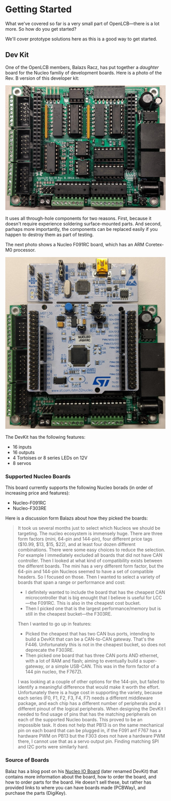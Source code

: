 # Getting Started

What we've covered so far is a very small part of OpenLCB—there is a lot more. So how do you get started?

We'll cover prototype solutions here as this is a good way to get started.

## Dev Kit

One of the OpenLCB members, Balazs Racz, has put together a _daughter_ board for the Nucleo familiy of development boards. Here is a photo of the Rev. B version of this developer kit:

![Dev Kit](images/devkit.jpg)

It uses all through-hole components for two reasons. First, because it doesn't require experience soldering surface-mounted parts. And second, parhaps more importantly, the components can be replaced easily if you happen to destroy them as part of testing.

The next photo shows a Nucleo F091RC board, which has an ARM Coretex-M0 processor.

![Dev Kit and Nucleo](images/devkit_nucleo.jpg)

The DevKit has the following features:

* 16 inputs
* 16 outputs
* 4 Tortoises or 8 series LEDs on 12V
* 8 servos

### Supported Nucleo Boards

This board currently supports the following Nucleo borads (in order of increasing price and features):

* Nucleo-F091RC
* Nucleo-F303RE

Here is a discussion form Balazs about how they picked the boards:

> It took us several months just to select which Nucleos we should be targeting. The nucleo ecosystem is immensely huge. There are three form factors (mini, 64-pin and 144-pin), four different price tags ($10.99, $13, $15, $22), and at least four dozen different combinations.
> There were some easy choices to reduce the selection. For example I immediately excluded all boards that did not have CAN controller. Then I looked at what kind of compatibility exists between the different boards. The mini has a very different form factor, but the 64-pin and 144-pin Nucleos seemed to have a set of compatible headers. So I focused on those. Then I wanted to select a variety of boards that span a range or performance and cost:
> * I definitely wanted to include the board that has the cheapest CAN microcontroller that is big enought that I believe is useful for LCC—the F091RC. This is also in the cheapest cost bucket.
> * Then I picked one that is the largest performance/memory but is still in the cheapest bucket—the F303RE.
>
> Then I wanted to go up in features:
> * Picked the cheapest that has two CAN bus ports, intending to build a DevKit that can be a CAN-to-CAN gateway. That's the F446. Unfortunately this is not in the cheapest bucket, so does not deprecate the F303RE.
> * Then picked one board that has three CAN ports AND ethernet, with a lot of RAM and flash; aiming to eventually build a super-gateway, or a simple USB-CAN. This was in the form factor of a 144 pin nucleo, the F767ZI.
>
> I was looking at a couple of other options for the 144-pin, but failed to identify a meaningful difference that would make it worth the effort. Unfortunately there is a huge cost in supporting the variety, because each series (F0, F1, F2, F3, F4, F7) needs a different middleware package, and each chip has a different number of peripherals and a different pinout of the logical peripherals. When designing the DevKit I needed to find usage of pins that has the matching peripherals on each of the supported Nucleo boards. This proved to be an impossible task. It does not help that PB13 is on the same mechanical pin on each board that can be plugged in, if the F091 anf F767 has a hardware PWM on PB13 but the F303 does not have a hardware PWM there, I cannot use that as a servo output pin. Finding matching SPI and I2C ports were similarly hard.

### Source of Boards

Balaz has a blog post on his [Nucleo IO Board](https://sites.google.com/site/balazsracz/nucleo-io-board) (later renamed DevKit) that contains more information about the board, how to order the board, and how to order parts for the board. He doesn't sell these, but rather has provided links to where you can have boards made (PCBWay), and purchase the parts (DigiKey).